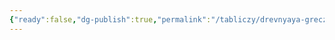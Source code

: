 ```yaml
---
{"ready":false,"dg-publish":true,"permalink":"/tabliczy/drevnyaya-grecziya/venera-v-sadah/","dgPassFrontmatter":true}
---
```



